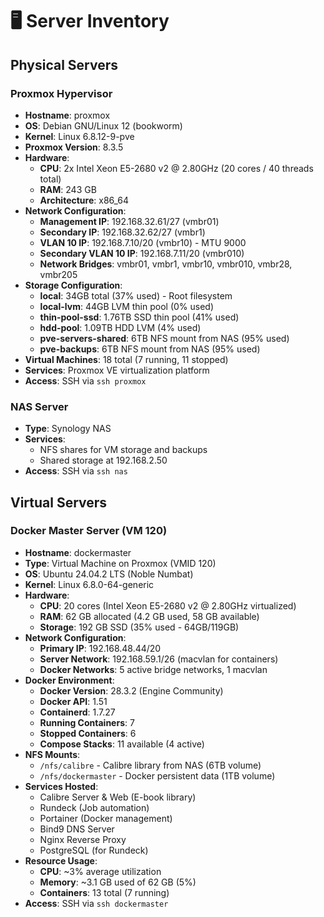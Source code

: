 # 🖥️ Server Inventory

## Physical Servers

### Proxmox Hypervisor

- **Hostname**: proxmox
- **OS**: Debian GNU/Linux 12 (bookworm)
- **Kernel**: Linux 6.8.12-9-pve
- **Proxmox Version**: 8.3.5
- **Hardware**:
  - **CPU**: 2x Intel Xeon E5-2680 v2 @ 2.80GHz (20 cores / 40 threads total)
  - **RAM**: 243 GB
  - **Architecture**: x86_64
- **Network Configuration**:
  - **Management IP**: 192.168.32.61/27 (vmbr01)
  - **Secondary IP**: 192.168.32.62/27 (vmbr1)
  - **VLAN 10 IP**: 192.168.7.10/20 (vmbr10) - MTU 9000
  - **Secondary VLAN 10 IP**: 192.168.7.11/20 (vmbr010)
  - **Network Bridges**: vmbr01, vmbr1, vmbr10, vmbr010, vmbr28, vmbr205
- **Storage Configuration**:
  - **local**: 34GB total (37% used) - Root filesystem
  - **local-lvm**: 44GB LVM thin pool (0% used)
  - **thin-pool-ssd**: 1.76TB SSD thin pool (41% used)
  - **hdd-pool**: 1.09TB HDD LVM (4% used)
  - **pve-servers-shared**: 6TB NFS mount from NAS (95% used)
  - **pve-backups**: 6TB NFS mount from NAS (95% used)
- **Virtual Machines**: 18 total (7 running, 11 stopped)
- **Services**: Proxmox VE virtualization platform
- **Access**: SSH via `ssh proxmox`

### NAS Server

- **Type**: Synology NAS
- **Services**:
  - NFS shares for VM storage and backups
  - Shared storage at 192.168.2.50
- **Access**: SSH via `ssh nas`

## Virtual Servers

### Docker Master Server (VM 120)

- **Hostname**: dockermaster
- **Type**: Virtual Machine on Proxmox (VMID 120)
- **OS**: Ubuntu 24.04.2 LTS (Noble Numbat)
- **Kernel**: Linux 6.8.0-64-generic
- **Hardware**:
  - **CPU**: 20 cores (Intel Xeon E5-2680 v2 @ 2.80GHz virtualized)
  - **RAM**: 62 GB allocated (4.2 GB used, 58 GB available)
  - **Storage**: 192 GB SSD (35% used - 64GB/119GB)
- **Network Configuration**:
  - **Primary IP**: 192.168.48.44/20
  - **Server Network**: 192.168.59.1/26 (macvlan for containers)
  - **Docker Networks**: 5 active bridge networks, 1 macvlan
- **Docker Environment**:
  - **Docker Version**: 28.3.2 (Engine Community)
  - **Docker API**: 1.51
  - **Containerd**: 1.7.27
  - **Running Containers**: 7
  - **Stopped Containers**: 6
  - **Compose Stacks**: 11 available (4 active)
- **NFS Mounts**:
  - `/nfs/calibre` - Calibre library from NAS (6TB volume)
  - `/nfs/dockermaster` - Docker persistent data (1TB volume)
- **Services Hosted**:
  - Calibre Server & Web (E-book library)
  - Rundeck (Job automation)
  - Portainer (Docker management)
  - Bind9 DNS Server
  - Nginx Reverse Proxy
  - PostgreSQL (for Rundeck)
- **Resource Usage**:
  - **CPU**: ~3% average utilization
  - **Memory**: ~3.1 GB used of 62 GB (5%)
  - **Containers**: 13 total (7 running)
- **Access**: SSH via `ssh dockermaster`
